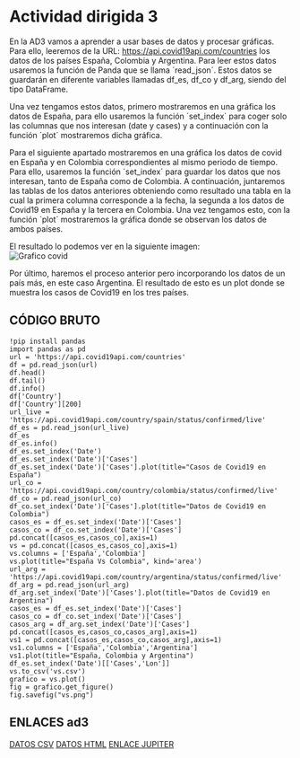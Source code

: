 # Actividad dirigida 3

En la AD3 vamos a aprender a usar bases de datos y procesar gráficas. Para ello, leeremos de la URL: https://api.covid19api.com/countries los datos de los países España, Colombia y Argentina. Para leer estos datos usaremos la función de Panda que se llama ´read_json´. Estos datos se guardarán en diferente variables llamadas df_es, df_co y df_arg, siendo del tipo DataFrame.


Una vez tengamos estos datos, primero mostraremos en una gráfica los datos de España, para ello usaremos la función ´set_index´ para coger solo las columnas que nos interesan (date y cases) y a continuación con la función ´plot´ mostraremos dicha gráfica.


Para el siguiente apartado mostraremos en una gráfica los datos de covid en España y en Colombia correspondientes al mismo periodo de tiempo. Para ello, usaremos la función ´set_index´ para guardar los datos que nos interesan, tanto de España como de Colombia. A continuación, juntaremos las tablas de los datos anteriores obteniendo como resultado una tabla en la cual la primera columna corresponde a la fecha, la segunda a los datos de Covid19 en España y la tercera en Colombia. Una vez tengamos esto, con la función ´plot´ mostraremos la gráfica donde se observan los datos de ambos países.

El resultado lo podemos ver en la siguiente imagen:   
![Grafico covid](https://nebrijas.github.io/periodismodedatos-nbugaring/api-covid19-pandas-plot.png)


Por último, haremos el proceso anterior pero incorporando los datos de un país más, en este caso Argentina. El resultado de esto es un plot donde se muestra los casos de Covid19 en los tres países.


## CÓDIGO BRUTO


```
!pip install pandas
import pandas as pd
url = 'https://api.covid19api.com/countries'
df = pd.read_json(url)
df.head()
df.tail()
df.info()
df['Country']
df['Country'][200]
url_live = 'https://api.covid19api.com/country/spain/status/confirmed/live'
df_es = pd.read_json(url_live)
df_es
df_es.info()
df_es.set_index('Date')
df_es.set_index('Date')['Cases']
df_es.set_index('Date')['Cases'].plot(title="Casos de Covid19 en España")
url_co = 'https://api.covid19api.com/country/colombia/status/confirmed/live'
df_co = pd.read_json(url_co)
df_co.set_index('Date')['Cases'].plot(title="Datos de Covid19 en Colombia")
casos_es = df_es.set_index('Date')['Cases']
casos_co = df_co.set_index('Date')['Cases']
pd.concat([casos_es,casos_co],axis=1)
vs = pd.concat([casos_es,casos_co],axis=1)
vs.columns = ['España','Colombia']
vs.plot(title="España Vs Colombia", kind='area')
url_arg = 'https://api.covid19api.com/country/argentina/status/confirmed/live'
df_arg = pd.read_json(url_arg)
df_arg.set_index('Date')['Cases'].plot(title="Datos de Covid19 en Argentina")
casos_es = df_es.set_index('Date')['Cases']
casos_co = df_co.set_index('Date')['Cases']
casos_arg = df_arg.set_index('Date')['Cases']
pd.concat([casos_es,casos_co,casos_arg],axis=1)
vs1 = pd.concat([casos_es,casos_co,casos_arg],axis=1)
vs1.columns = ['España','Colombia','Argentina']
vs1.plot(title="España, Colombia y Argentina")
df_es.set_index('Date')[['Cases','Lon']]
vs.to_csv('vs.csv')
grafico = vs.plot()
fig = grafico.get_figure()
fig.savefig("vs.png")

```


## ENLACES ad3

[DATOS CSV](https://github.com/nebrijas/periodismodedatos-nbugaring/blob/main/api-covid19-pandas-plot.csv)
[DATOS HTML](https://nebrijas.github.io/periodismodedatos-nbugaring/api-covid19-pandas-plot.html)
[ENLACE JUPITER](https://github.com/nebrijas/periodismodedatos-nbugaring/blob/main/api-covid19-pandas-plot.html.ipynb)
